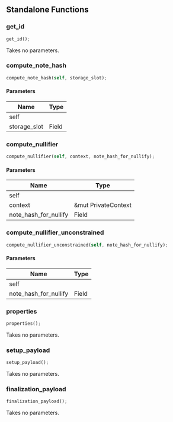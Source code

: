 ## Standalone Functions

### get_id

```rust
get_id();
```

Takes no parameters.

### compute_note_hash

```rust
compute_note_hash(self, storage_slot);
```

#### Parameters
| Name | Type |
| --- | --- |
| self |  |
| storage_slot | Field |

### compute_nullifier

```rust
compute_nullifier(self, context, note_hash_for_nullify);
```

#### Parameters
| Name | Type |
| --- | --- |
| self |  |
| context | &mut PrivateContext |
| note_hash_for_nullify | Field |

### compute_nullifier_unconstrained

```rust
compute_nullifier_unconstrained(self, note_hash_for_nullify);
```

#### Parameters
| Name | Type |
| --- | --- |
| self |  |
| note_hash_for_nullify | Field |

### properties

```rust
properties();
```

Takes no parameters.

### setup_payload

```rust
setup_payload();
```

Takes no parameters.

### finalization_payload

```rust
finalization_payload();
```

Takes no parameters.

